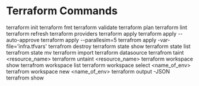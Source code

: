 # Terraform Commands
terraform init
terraform fmt 
terraform validate 
terraform plan
terraform lint
terraform refresh
terraform providers
terraform apply
terraform apply --auto-approve
terraform apply --parallesim=5
terrafrom apply -var-file='infra.tfvars'
terrafrom destroy
terraform state show
terraform state list
terrafrom state mv
terraform import
terraform datasource
terrafrom taint <resource_name>
terraform untaint <resource_name>
terraform workspace show
terrafrom workspace list
terraform workspace select <name_of_env>
terrafrom workspace new <name_of_env>
terraform output -JSON
terrafrom show